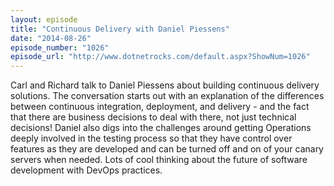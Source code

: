 ```yaml
---
layout: episode
title: "Continuous Delivery with Daniel Piessens"
date: "2014-08-26"
episode_number: "1026"
episode_url: "http://www.dotnetrocks.com/default.aspx?ShowNum=1026"
---
```


Carl and Richard talk to Daniel Piessens about building continuous delivery solutions. The conversation starts out with an explanation of the differences between continuous integration, deployment, and delivery - and the fact that there are business decisions to deal with there, not just technical decisions! Daniel also digs into the challenges around getting Operations deeply involved in the testing process so that they have control over features as they are developed and can be turned off and on of your canary servers when needed. Lots of cool thinking about the future of software development with DevOps practices.
